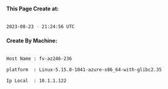 
   
#### This Page Create at:

```bash

2023-08-23 - 21:24:56 UTC

```

#### Create By Machine:

```bash

Host Name : fv-az246-236

platform  : Linux-5.15.0-1041-azure-x86_64-with-glibc2.35

Ip Local  : 10.1.1.122

```

